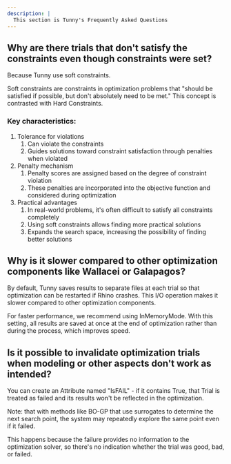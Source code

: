 ```yaml
---
description: |
  This section is Tunny's Frequently Asked Questions
---
```


## Why are there trials that don't satisfy the constraints even though constraints were set?

Because Tunny use soft constraints.

Soft constraints are constraints in optimization problems that "should be
satisfied if possible, but don't absolutely need to be met." This concept is
contrasted with Hard Constraints.

### Key characteristics:

1. Tolerance for violations
   1. Can violate the constraints
   2. Guides solutions toward constraint satisfaction through penalties when
      violated
2. Penalty mechanism
   1. Penalty scores are assigned based on the degree of constraint violation
   2. These penalties are incorporated into the objective function and
      considered during optimization
3. Practical advantages
   1. In real-world problems, it's often difficult to satisfy all constraints
      completely
   2. Using soft constraints allows finding more practical solutions
   3. Expands the search space, increasing the possibility of finding better
      solutions

## Why is it slower compared to other optimization components like Wallacei or Galapagos?

By default, Tunny saves results to separate files at each trial so that
optimization can be restarted if Rhino crashes. This I/O operation makes it
slower compared to other optimization components.

For faster performance, we recommend using InMemoryMode. With this setting, all
results are saved at once at the end of optimization rather than during the
process, which improves speed.

## Is it possible to invalidate optimization trials when modeling or other aspects don't work as intended?

You can create an Attribute named "IsFAIL" - if it contains True, that Trial is
treated as failed and its results won't be reflected in the optimization.

Note: that with methods like BO-GP that use surrogates to determine the next
search point, the system may repeatedly explore the same point even if it
failed.

This happens because the failure provides no information to the optimization
solver, so there's no indication whether the trial was good, bad, or failed.
